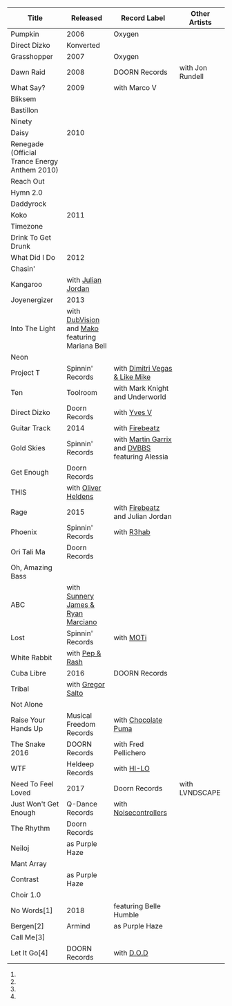 | Title                                         | Released                                                                                                                                                      | Record Label                                                                                                                                               | Other Artists    |
| --------------------------------------------- | ------------------------------------------------------------------------------------------------------------------------------------------------------------- | ---------------------------------------------------------------------------------------------------------------------------------------------------------- | ---------------- |
| Pumpkin                                       | 2006                                                                                                                                                          | Oxygen                                                                                                                                                     |                  |
| Direct Dizko                                  | Konverted                                                                                                                                                     |                                                                                                                                                            |                  |
| Grasshopper                                   | 2007                                                                                                                                                          | Oxygen                                                                                                                                                     |                  |
| Dawn Raid                                     | 2008                                                                                                                                                          | DOORN Records                                                                                                                                              | with Jon Rundell |
| What Say?                                     | 2009                                                                                                                                                          | with Marco V                                                                                                                                               |                  |
| Bliksem                                       |                                                                                                                                                               |                                                                                                                                                            |                  |
| Bastillon                                     |                                                                                                                                                               |                                                                                                                                                            |                  |
| Ninety                                        |                                                                                                                                                               |                                                                                                                                                            |                  |
| Daisy                                         | 2010                                                                                                                                                          |                                                                                                                                                            |                  |
| Renegade (Official Trance Energy Anthem 2010) |                                                                                                                                                               |                                                                                                                                                            |                  |
| Reach Out                                     |                                                                                                                                                               |                                                                                                                                                            |                  |
| Hymn 2.0                                      |                                                                                                                                                               |                                                                                                                                                            |                  |
| Daddyrock                                     |                                                                                                                                                               |                                                                                                                                                            |                  |
| Koko                                          | 2011                                                                                                                                                          |                                                                                                                                                            |                  |
| Timezone                                      |                                                                                                                                                               |                                                                                                                                                            |                  |
| Drink To Get Drunk                            |                                                                                                                                                               |                                                                                                                                                            |                  |
| What Did I Do                                 | 2012                                                                                                                                                          |                                                                                                                                                            |                  |
| Chasin'                                       |                                                                                                                                                               |                                                                                                                                                            |                  |
| Kangaroo                                      | with [Julian Jordan](https://zh.wikipedia.org/wiki/Julian_Jordan "wikilink")                                                                                  |                                                                                                                                                            |                  |
| Joyenergizer                                  | 2013                                                                                                                                                          |                                                                                                                                                            |                  |
| Into The Light                                | with [DubVision](https://zh.wikipedia.org/wiki/DubVision "wikilink") and [Mako](https://zh.wikipedia.org/wiki/Mako_\(DJs\) "wikilink") featuring Mariana Bell |                                                                                                                                                            |                  |
| Neon                                          |                                                                                                                                                               |                                                                                                                                                            |                  |
| Project T                                     | Spinnin' Records                                                                                                                                              | with [Dimitri Vegas & Like Mike](https://zh.wikipedia.org/wiki/Dimitri_Vegas_&_Like_Mike "wikilink")                                                       |                  |
| Ten                                           | Toolroom                                                                                                                                                      | with Mark Knight and Underworld                                                                                                                            |                  |
| Direct Dizko                                  | Doorn Records                                                                                                                                                 | with [Yves V](https://zh.wikipedia.org/wiki/Yves_V "wikilink")                                                                                             |                  |
| Guitar Track                                  | 2014                                                                                                                                                          | with [Firebeatz](https://zh.wikipedia.org/wiki/Firebeatz "wikilink")                                                                                       |                  |
| Gold Skies                                    | Spinnin' Records                                                                                                                                              | with [Martin Garrix](https://zh.wikipedia.org/wiki/Martin_Garrix "wikilink") and [DVBBS](https://zh.wikipedia.org/wiki/DVBBS "wikilink") featuring Alessia |                  |
| Get Enough                                    | Doorn Records                                                                                                                                                 |                                                                                                                                                            |                  |
| THIS                                          | with [Oliver Heldens](https://zh.wikipedia.org/wiki/Oliver_Heldens "wikilink")                                                                                |                                                                                                                                                            |                  |
| Rage                                          | 2015                                                                                                                                                          | with [Firebeatz](https://zh.wikipedia.org/wiki/Firebeatz "wikilink") and Julian Jordan                                                                     |                  |
| Phoenix                                       | Spinnin' Records                                                                                                                                              | with [R3hab](../Page/R3hab.md "wikilink")                                                                                                                  |                  |
| Ori Tali Ma                                   | Doorn Records                                                                                                                                                 |                                                                                                                                                            |                  |
| Oh, Amazing Bass                              |                                                                                                                                                               |                                                                                                                                                            |                  |
| ABC                                           | with [Sunnery James & Ryan Marciano](https://zh.wikipedia.org/wiki/Sunnery_James_&_Ryan_Marciano "wikilink")                                                  |                                                                                                                                                            |                  |
| Lost                                          | Spinnin' Records                                                                                                                                              | with [MOTi](https://zh.wikipedia.org/wiki/MOTi "wikilink")                                                                                                 |                  |
| White Rabbit                                  | with [Pep & Rash](https://zh.wikipedia.org/wiki/Pep_&_Rash "wikilink")                                                                                        |                                                                                                                                                            |                  |
| Cuba Libre                                    | 2016                                                                                                                                                          | DOORN Records                                                                                                                                              |                  |
| Tribal                                        | with [Gregor Salto](https://zh.wikipedia.org/wiki/Gregor_Salto "wikilink")                                                                                    |                                                                                                                                                            |                  |
| Not Alone                                     |                                                                                                                                                               |                                                                                                                                                            |                  |
| Raise Your Hands Up                           | Musical Freedom Records                                                                                                                                       | with [Chocolate Puma](https://zh.wikipedia.org/wiki/Chocolate_Puma "wikilink")                                                                             |                  |
| The Snake 2016                                | DOORN Records                                                                                                                                                 | with Fred Pellichero                                                                                                                                       |                  |
| WTF                                           | Heldeep Records                                                                                                                                               | with [HI-LO](https://zh.wikipedia.org/wiki/Oliver_Heldens "wikilink")                                                                                      |                  |
| Need To Feel Loved                            | 2017                                                                                                                                                          | Doorn Records                                                                                                                                              | with LVNDSCAPE   |
| Just Won't Get Enough                         | Q-Dance Records                                                                                                                                               | with [Noisecontrollers](https://zh.wikipedia.org/wiki/Noisecontrollers "wikilink")                                                                         |                  |
| The Rhythm                                    | Doorn Records                                                                                                                                                 |                                                                                                                                                            |                  |
| Neiloj                                        | as Purple Haze                                                                                                                                                |                                                                                                                                                            |                  |
| Mant Array                                    |                                                                                                                                                               |                                                                                                                                                            |                  |
| Contrast                                      | as Purple Haze                                                                                                                                                |                                                                                                                                                            |                  |
| Choir 1.0                                     |                                                                                                                                                               |                                                                                                                                                            |                  |
| No Words\[1\]                                 | 2018                                                                                                                                                          | featuring Belle Humble                                                                                                                                     |                  |
| Bergen\[2\]                                   | Armind                                                                                                                                                        | as Purple Haze                                                                                                                                             |                  |
| Call Me\[3\]                                  |                                                                                                                                                               |                                                                                                                                                            |                  |
| Let It Go\[4\]                                | DOORN Records                                                                                                                                                 | with [D.O.D](https://zh.wikipedia.org/wiki/D.O.D._\(DJ\) "wikilink")                                                                                       |                  |

1.
2.
3.
4.